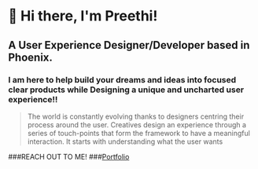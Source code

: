 # 👋 Hi there, I'm Preethi!

## A User Experience Designer/Developer based in Phoenix.
### I am here to help build your dreams and ideas into focused clear products while Designing a unique and uncharted user experience!!

> The world is constantly evolving thanks to designers centring their process around the user. Creatives design an experience through a series of touch-points that form the framework to have a meaningful interaction. It starts with understanding what the user wants

###REACH OUT TO ME!
###[Portfolio](https://preethiuxdesigner.squarespace.com/)


<!--
**Preethi-venkatesh/Preethi-venkatesh** is a ✨ _special_ ✨ repository because its `README.md` (this file) appears on your GitHub profile.

Here are some ideas to get you started:

- 🔭 I’m currently working on ...
- 🌱 I’m currently learning ...
- 👯 I’m looking to collaborate on ...
- 🤔 I’m looking for help with ...
- 💬 Ask me about ...
- 📫 How to reach me: ...
- 😄 Pronouns: ...
- ⚡ Fun fact: ...
-->
